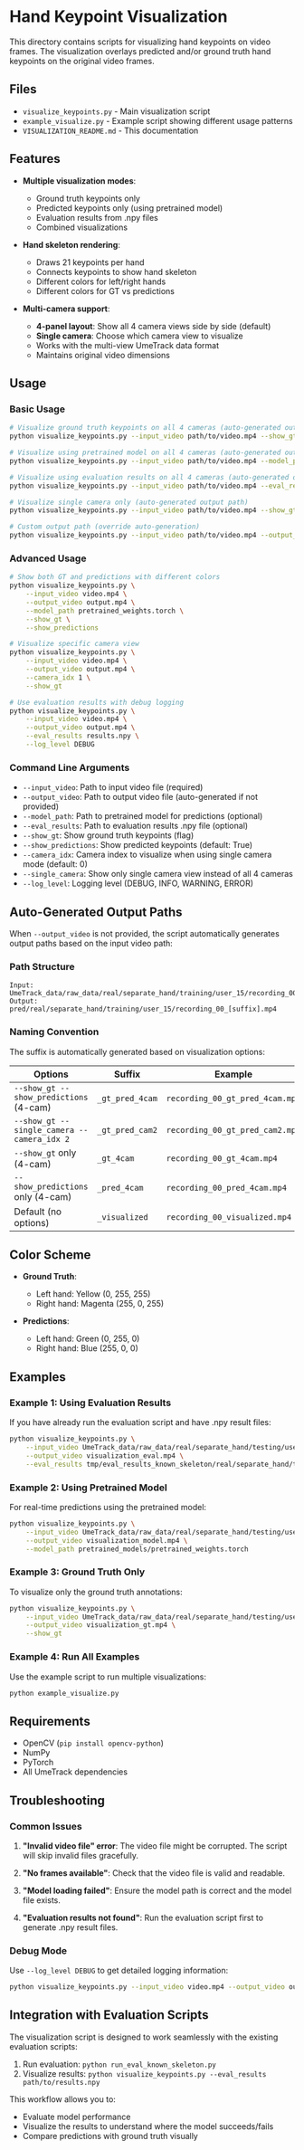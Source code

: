 # Hand Keypoint Visualization

This directory contains scripts for visualizing hand keypoints on video frames. The visualization overlays predicted and/or ground truth hand keypoints on the original video frames.

## Files

- `visualize_keypoints.py` - Main visualization script
- `example_visualize.py` - Example script showing different usage patterns
- `VISUALIZATION_README.md` - This documentation

## Features

- **Multiple visualization modes**:
  - Ground truth keypoints only
  - Predicted keypoints only (using pretrained model)
  - Evaluation results from .npy files
  - Combined visualizations

- **Hand skeleton rendering**:
  - Draws 21 keypoints per hand
  - Connects keypoints to show hand skeleton
  - Different colors for left/right hands
  - Different colors for GT vs predictions

- **Multi-camera support**:
  - **4-panel layout**: Show all 4 camera views side by side (default)
  - **Single camera**: Choose which camera view to visualize
  - Works with the multi-view UmeTrack data format
  - Maintains original video dimensions

## Usage

### Basic Usage

```bash
# Visualize ground truth keypoints on all 4 cameras (auto-generated output path)
python visualize_keypoints.py --input_video path/to/video.mp4 --show_gt

# Visualize using pretrained model on all 4 cameras (auto-generated output path)
python visualize_keypoints.py --input_video path/to/video.mp4 --model_path pretrained_weights.torch

# Visualize using evaluation results on all 4 cameras (auto-generated output path)
python visualize_keypoints.py --input_video path/to/video.mp4 --eval_results results.npy

# Visualize single camera only (auto-generated output path)
python visualize_keypoints.py --input_video path/to/video.mp4 --show_gt --single_camera --camera_idx 0

# Custom output path (override auto-generation)
python visualize_keypoints.py --input_video path/to/video.mp4 --output_video custom_output.mp4 --show_gt
```

### Advanced Usage

```bash
# Show both GT and predictions with different colors
python visualize_keypoints.py \
    --input_video video.mp4 \
    --output_video output.mp4 \
    --model_path pretrained_weights.torch \
    --show_gt \
    --show_predictions

# Visualize specific camera view
python visualize_keypoints.py \
    --input_video video.mp4 \
    --output_video output.mp4 \
    --camera_idx 1 \
    --show_gt

# Use evaluation results with debug logging
python visualize_keypoints.py \
    --input_video video.mp4 \
    --output_video output.mp4 \
    --eval_results results.npy \
    --log_level DEBUG
```

### Command Line Arguments

- `--input_video`: Path to input video file (required)
- `--output_video`: Path to output video file (auto-generated if not provided)
- `--model_path`: Path to pretrained model for predictions (optional)
- `--eval_results`: Path to evaluation results .npy file (optional)
- `--show_gt`: Show ground truth keypoints (flag)
- `--show_predictions`: Show predicted keypoints (default: True)
- `--camera_idx`: Camera index to visualize when using single camera mode (default: 0)
- `--single_camera`: Show only single camera view instead of all 4 cameras
- `--log_level`: Logging level (DEBUG, INFO, WARNING, ERROR)

## Auto-Generated Output Paths

When `--output_video` is not provided, the script automatically generates output paths based on the input video path:

### Path Structure
```
Input:  UmeTrack_data/raw_data/real/separate_hand/training/user_15/recording_00.mp4
Output: pred/real/separate_hand/training/user_15/recording_00_[suffix].mp4
```

### Naming Convention
The suffix is automatically generated based on visualization options:

| Options | Suffix | Example |
|---------|--------|---------|
| `--show_gt --show_predictions` (4-cam) | `_gt_pred_4cam` | `recording_00_gt_pred_4cam.mp4` |
| `--show_gt --single_camera --camera_idx 2` | `_gt_pred_cam2` | `recording_00_gt_pred_cam2.mp4` |
| `--show_gt` only (4-cam) | `_gt_4cam` | `recording_00_gt_4cam.mp4` |
| `--show_predictions` only (4-cam) | `_pred_4cam` | `recording_00_pred_4cam.mp4` |
| Default (no options) | `_visualized` | `recording_00_visualized.mp4` |

## Color Scheme

- **Ground Truth**:
  - Left hand: Yellow (0, 255, 255)
  - Right hand: Magenta (255, 0, 255)

- **Predictions**:
  - Left hand: Green (0, 255, 0)
  - Right hand: Blue (255, 0, 0)

## Examples

### Example 1: Using Evaluation Results

If you have already run the evaluation script and have .npy result files:

```bash
python visualize_keypoints.py \
    --input_video UmeTrack_data/raw_data/real/separate_hand/testing/user_19/recording_13.mp4 \
    --output_video visualization_eval.mp4 \
    --eval_results tmp/eval_results_known_skeleton/real/separate_hand/testing/user_19/recording_13.npy
```

### Example 2: Using Pretrained Model

For real-time predictions using the pretrained model:

```bash
python visualize_keypoints.py \
    --input_video UmeTrack_data/raw_data/real/separate_hand/testing/user_19/recording_13.mp4 \
    --output_video visualization_model.mp4 \
    --model_path pretrained_models/pretrained_weights.torch
```

### Example 3: Ground Truth Only

To visualize only the ground truth annotations:

```bash
python visualize_keypoints.py \
    --input_video UmeTrack_data/raw_data/real/separate_hand/testing/user_19/recording_13.mp4 \
    --output_video visualization_gt.mp4 \
    --show_gt
```

### Example 4: Run All Examples

Use the example script to run multiple visualizations:

```bash
python example_visualize.py
```

## Requirements

- OpenCV (`pip install opencv-python`)
- NumPy
- PyTorch
- All UmeTrack dependencies

## Troubleshooting

### Common Issues

1. **"Invalid video file" error**: The video file might be corrupted. The script will skip invalid files gracefully.

2. **"No frames available"**: Check that the video file is valid and readable.

3. **"Model loading failed"**: Ensure the model path is correct and the model file exists.

4. **"Evaluation results not found"**: Run the evaluation script first to generate .npy result files.

### Debug Mode

Use `--log_level DEBUG` to get detailed logging information:

```bash
python visualize_keypoints.py --input_video video.mp4 --output_video output.mp4 --show_gt --log_level DEBUG
```

## Integration with Evaluation Scripts

The visualization script is designed to work seamlessly with the existing evaluation scripts:

1. Run evaluation: `python run_eval_known_skeleton.py`
2. Visualize results: `python visualize_keypoints.py --eval_results path/to/results.npy`

This workflow allows you to:
- Evaluate model performance
- Visualize the results to understand where the model succeeds/fails
- Compare predictions with ground truth visually

